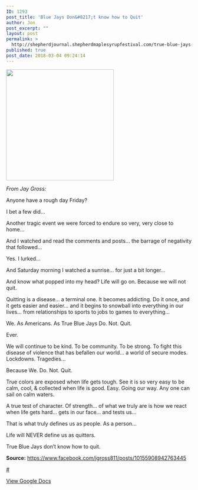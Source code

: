 ```yaml
---
ID: 1293
post_title: 'Blue Jays Don&#8217;t know how to Quit'
author: Jon
post_excerpt: ""
layout: post
permalink: >
  http://shepherdjournal.shepherdmaplesyrupfestival.com/true-blue-jays-dont-know-how-to-quit
published: true
post_date: 2018-03-04 09:24:14
---
```

<p><i><img src="http://shepherdjournal.shepherdmaplesyrupfestival.com/wp-content/uploads/2018/03/null.png" width="292" height="300" alt="" title=""></i></p>
<p><i></i></p>
<p><i>From Jay Gross:</i></p>
<p></p>
<p>Anyone have a rough day Friday?</p>
<p>I bet a few did...</p>
<p>Another tragic event we were forced to endure so very, very close to home...</p>
<p>And I watched and read the comments and posts... the barrage of negativity that followed...</p>
<p>Yes. I lurked...</p>
<p>And Saturday morning I watched a sunrise... for just a bit longer...</p>
<p>And know what popped into my head? Life will go on. Because we will not quit.</p>
<p>Quitting is a disease... a terminal one. It becomes addicting. Do it once, and it gets easier and easier... and it begins to snowball into everything in our lives... from relationships to sports to jobs to games to everything...</p>
<p>We. As Americans. As True Blue Jays Do. Not. Quit.</p>
<p>Ever.</p>
<p>We will continue to be kind. To be community. To be strong. To fight this disease of violence that has befallen our world... a world of secure modes. Lockdowns. Tragedies...</p>
<p>Because We. Do. Not. Quit.</p>
<p>True colors are exposed when life gets tough. See it is so very easy to be calm, cool, & collected when life is good. Easy. Going our way. Any one can sail on calm waters.</p>
<p>A true test of character. Of strength... of what we truly are is how we react when life gets hard... gets in our face... and tests us...</p>
<p>That is what truly defines us as people. As a person...</p>
<p>Life will NEVER define us as quitters.</p>
<p>True Blue Jays don’t know how to quit.</p>
<p></p>
<p><b>Source:</b> <a href="https://www.facebook.com/jgross811/posts/10155908942763445">https://www.facebook.com/jgross811/posts/10155908942763445</p>
<p></p>
<p>#</p>
<p></p>
<p><a href="https://docs.google.com/document/d/1ZgetoDuvZ8wAR2k_F2zWtzqqc5EHphU92NfgvlXOr78/edit?usp=sharing">View Google Docs</a></p>